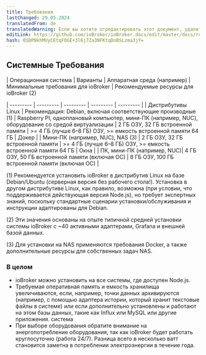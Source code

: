 ```yaml
---
title: Требования
lastChanged: 29.05.2024
translatedFrom: de
translatedWarning: Если вы хотите отредактировать этот документ, удалите поле «translationFrom», в противном случае этот документ будет снова автоматически переведен
editLink: https://github.com/ioBroker/ioBroker.docs/edit/master/docs/ru/install/requirements.md
hash: 0SDPNkhMUyCEtqFOGE+3l6j7Za3NFKtqDnBSLzma3jY=
---
```

## Системные Требования
| Операционная система | Варианты | Аппаратная среда (например) | Минимальные требования для ioBroker | Рекомендуемые ресурсы для ioBroker (2)

| --------- | --------- | --------- | --------- | --------- |
| Дистрибутивы Linux | Рекомендация: Debian, включая соответствующие производные (1) | Raspberry PI, одноплановый компьютер, мини-ПК (например, NUC), оборудование со средой виртуализации | 2 ГБ ОЗУ, 32 ГБ встроенной памяти | >= 4 ГБ (лучше 6–8 ГБ) ОЗУ, >= емкость встроенной памяти 64 ГБ | Докер | | Мини-ПК (например, NUC), NAS (3) | 2 ГБ ОЗУ, 32 ГБ встроенной памяти | >= 4 ГБ (лучше 6–8 ГБ) ОЗУ, >= емкость встроенной памяти 64 ГБ | Окна | | ПК, мини-ПК (например, NUC)| 4 ГБ ОЗУ, 50 ГБ встроенной памяти (включая ОС) | 8 ГБ ОЗУ, 100 ГБ встроенной памяти (включая ОС) |

(1) Рекомендуется установить ioBroker в дистрибутив Linux на базе Debian/Ubuntu (серверная версия без рабочего стола!). Установка в другом дистрибутиве Linux, как правило, возможна (при условии, что поддерживается действующая версия Node.js), но требует экспертных знаний, поскольку стандартные сценарии установки/обслуживания и инструкции адаптированы для Debian.

(2) Эти значения основаны на опыте типичной средней установки системы ioBroker с ~40 активными адаптерами, Grafana и внешней базой данных.

 (3) Для установки на NAS применяются требования Docker, а также дополнительные ресурсы для собственных задач NAS.

### В целом
- ioBroker можно установить на все системы, где доступен Node.js.
- Требуемая оперативная память и емкость хранилища увеличиваются, если, например, точки данных архивируются (например, с помощью адаптера истории, который хранит текстовые файлы в системе) или если дополнительно установлены и работают на этом базы данных, такие как Influx или MySQL или другие приложения. система
- При выборе оборудования обратите внимание на энергопотребление оборудования, так как ioBroker будет работать круглосуточно (работа 24/7). Разница всего в несколько ватт становится заметна в потреблении электроэнергии в течение года.